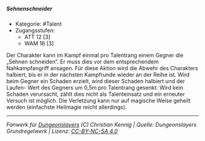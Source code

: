 <!---
Dies ist ein Fanwerk für DUNGEONSLAYERS (C) von Christian Kennig

Quellen:      [Dungeonslayers Grundregelwerk](https://dungeonslayers.net/download/Dungeonslayers4.pdf)
              [Talentbeschreibungen](https://www.f-space.de/ds4/tools-talentcards.html)
License:      [CC-BY-NC-SA 4.0](https://creativecommons.org/licenses/by-nc-sa/4.0/deed.de)
Richtlinien:  [Fanwerkrichtlinien](https://www.dungeonslayers.net/fanwerk-richtlinien/)
Autor:        Zauberlehrling
-->

  
##### Sehnenschneider  
- Kategorie: #Talent  
- Zugangsstufen:  
  - ATT 12 [3]  
  - WAM 16 [3]  

Der Charakter kann im Kampf einmal pro Talentrang einem Gegner die „Sehnen schneiden“. Er muss dies vor dem entsprechendem Nahkampfangriff ansagen. Für diese Aktion wird die Abwehr des Charakters halbiert, bis er in der nächsten Kampfrunde wieder an der Reihe ist. Wird beim Gegner ein Schaden erzielt, wird dieser Schaden halbiert und der Laufen- Wert des Gegners um 0,5m pro Talentrang gesenkt. Wird kein Schaden verursacht, zählt dies nicht als Talenteinsatz und ein erneuter Versuch ist möglich. Die Verletzung kann nur auf magische Weise geheilt werden (einfachste Heilmagie reicht allerdings).


___  
*Fanwerk für [Dungeonslayers](https://www.dungeonslayers.net/) (C) Christian Kennig | Quelle: Dungeonslayers Grundregelwerk | Lizenz: [CC-BY-NC-SA 4.0](https://creativecommons.org/licenses/by-nc-sa/4.0/deed.de)*  